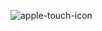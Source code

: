 ![apple-touch-icon](https://user-images.githubusercontent.com/66669383/204746784-1a0b1f64-88f1-4119-abe2-83dfc9a618cf.png)
